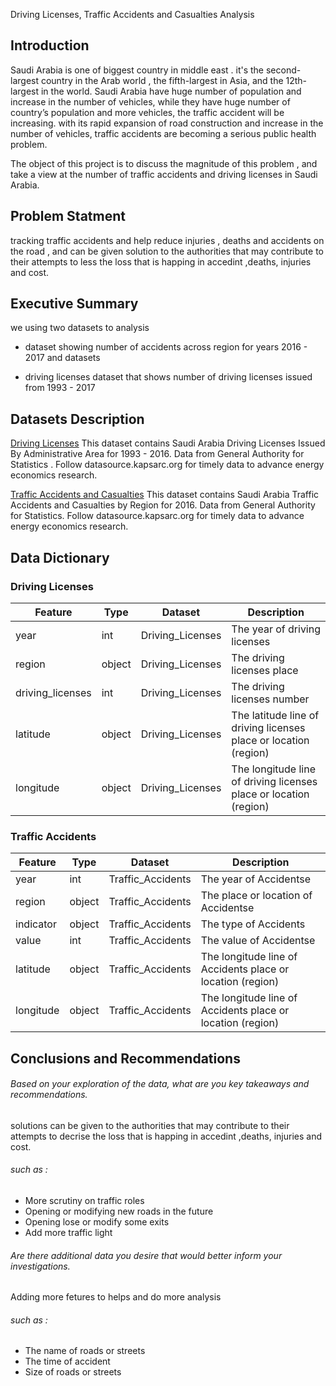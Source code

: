 


Driving Licenses, Traffic Accidents and Casualties Analysis





## Introduction

Saudi Arabia is one of biggest country in middle east . it's the second-largest country in the Arab world , the fifth-largest in Asia, and the 12th-largest in the world.
Saudi Arabia have huge number of population and increase in the number of vehicles, while they have huge number of country’s population and more vehicles,  the traffic accident will be increasing.
with its rapid expansion of road construction and increase in the number of vehicles, traffic accidents are becoming a serious public health problem.

The object of this project is to discuss the magnitude of this problem , and take a view at the number of traffic accidents and driving licenses in Saudi Arabia. 


## Problem Statment

tracking traffic accidents and help reduce injuries , deaths and accidents on the road , and can be given solution to the authorities that may contribute to their attempts to less the loss that is happing in accedint ,deaths, injuries and cost.

## Executive Summary

we using two datasets to analysis

- dataset showing number of accidents across region for years 2016 - 2017 and datasets

- driving licenses dataset that shows number of driving licenses issued from 1993 - 2017

## Datasets Description

[Driving Licenses](https://datasource.kapsarc.org/explore/dataset/saudi-arabia-driving-licenses-issued-in-the-kingdom-2004-2008/information/?disjunctive.administritive_area&sort=time_period&location=5,24.37495,45.08024&basemap=jawg.streets)
This dataset contains Saudi Arabia Driving Licenses Issued By Administrative Area for 1993 - 2016. Data from General Authority for Statistics . Follow datasource.kapsarc.org for timely data to advance energy economics research.

[Traffic Accidents and Casualties](https://datasource.kapsarc.org/explore/dataset/saudi-arabia-traffic-accidents-and-casualties-injured-dead-2008/export/?disjunctive.region&disjunctive.indicator&sort=time_period)
This dataset contains Saudi Arabia Traffic Accidents and Casualties by Region for 2016. Data from General Authority for Statistics. Follow datasource.kapsarc.org for timely data to advance energy economics research.


## Data Dictionary


### Driving Licenses
|Feature|Type|Dataset|Description|
|---|---|---|---|
|year |int|Driving_Licenses |The year of driving licenses | 
|region |object|Driving_Licenses |The driving licenses place|
|driving_licenses |int|Driving_Licenses|The driving licenses number|
|latitude |object|Driving_Licenses |The latitude line of driving licenses place or location (region)|
|longitude|object|Driving_Licenses |The longitude line of driving licenses place or location  (region)|


### Traffic Accidents
|Feature|Type|Dataset|Description|
|---|---|---|---|
|year|int|Traffic_Accidents|The year of Accidentse| 
|region|object|Traffic_Accidents|The place or location of Accidentse|
|indicator|object|Traffic_Accidents|The type of Accidents |
|value|int|Traffic_Accidents|The value of Accidentse|
|latitude|object|Traffic_Accidents|The longitude line of Accidents place or location  (region)|
|longitude|object|Traffic_Accidents|The longitude line of Accidents place or location  (region)|



## Conclusions and Recommendations


###### Based on your exploration of the data, what are you key takeaways and recommendations.


 solutions can be given to the authorities that may contribute to their attempts to decrise the loss that is happing in accedint ,deaths, injuries and cost.

###### such as : 

- More scrutiny on traffic roles
- Opening or modifying new roads in the future
- Opening lose or modify some exits
- Add more traffic light



###### Are there additional data you desire that would better inform your investigations.


Adding more fetures to helps and do more analysis 

###### such as :
- The name of roads or streets
- The time of accident 
- Size of roads or streets






  
